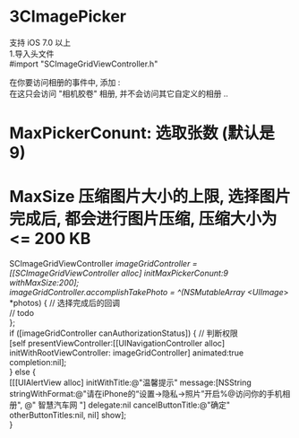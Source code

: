 # 3CImagePicker
支持 iOS 7.0 以上  
1.导入头文件  
#import "SCImageGridViewController.h"  

在你要访问相册的事件中, 添加  :   
  在这只会访问 "相机胶卷" 相册, 并不会访问其它自定义的相册  ..  
  # MaxPickerConunt:  选取张数  (默认是 9)  
  # MaxSize 压缩图片大小的上限,  选择图片完成后, 都会进行图片压缩, 压缩大小为 <= 200 KB  
 SCImageGridViewController *imageGridController = [[SCImageGridViewController alloc] initMaxPickerConunt:9 withMaxSize:200];  
    imageGridController.accomplishTakePhoto = ^(NSMutableArray <UIImage*> *photos) {        // 选择完成后的回调  
        // todo  
    };  
    if ([imageGridController canAuthorizationStatus]) {         // 判断权限  
        [self presentViewController:[[UINavigationController alloc] initWithRootViewController: imageGridController] animated:true   completion:nil];  
    } else {  
        [[[UIAlertView alloc] initWithTitle:@"温馨提示" message:[NSString   stringWithFormat:@"请在iPhone的“设置->隐私->照片”开启%@访问你的手机相册", @" 智慧汽车网 "] delegate:nil cancelButtonTitle:@"确定"   otherButtonTitles:nil, nil] show];  
    }  

